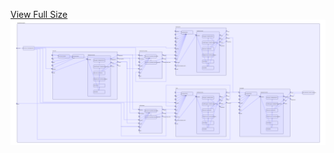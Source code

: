 [View Full Size](https://raw.githubusercontent.com/mingfang/terraform-k8s-modules/master/examples/janusgraph/diagram.svg?sanitize=true)<img src="diagram.svg"/>
